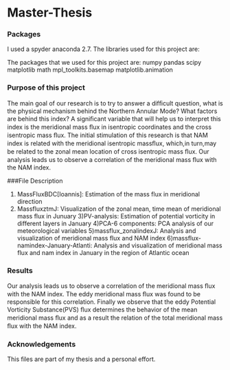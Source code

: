 # Master-Thesis

### Packages
I used  a spyder anaconda 2.7. The libraries used for this project are:

The packages that we used for this project are:
numpy
pandas
scipy
matplotlib
math
mpl_toolkits.basemap 
matplotlib.animation

### Purpose of this project

 The main goal of our research is to try to answer a difﬁcult question, what is the physical mechanism behind the 
 Northern Annular Mode? What factors are behind this index? A signiﬁcant variable that will help us 
 to interpret this index is the meridional mass ﬂux in isentropic coordinates and the cross isentropic mass ﬂux. 
 The initial stimulation of this research is that NAM index is related with the meridional isentropic massﬂux,
 which,in turn,may be related to the zonal mean location of cross isentropic mass ﬂux. 
 Our analysis leads us to observe a correlation of the meridional mass ﬂux with the NAM index.
 
 ###File Description
 
1) MassFluxBDC[Ioannis]: Estimation of the mass flux in meridional direction
2) MassfluxztmJ: Visualization of the zonal mean, time mean of meridional mass flux in Junuary
3)PV-analysis: Estimation of potential vorticity  in different layers in January
4)PCA-6 components: PCA analysis of our meteorological variables
5)massflux_zonalindexJ: Analysis and visualization of meridional mass flux and NAM index
6)massflux-namindex-January-Atlanti: Analysis and visualization of meridional mass flux and nam index  in January in the region of Atlantic ocean
 ### Results
 
   Our analysis leads us to observe a correlation of the meridional mass ﬂux with the NAM index. The eddy meridional 
mass ﬂux was found to be responsible for this correlation. Finally we observe that the eddy Potential Vorticity 
Substance(PVS) ﬂux determines  the behavior of the mean meridional mass ﬂux and as a result the relation of the total meridional 
mass ﬂux with the NAM index.

### Acknowledgements

This files are part of my thesis and a personal effort.
